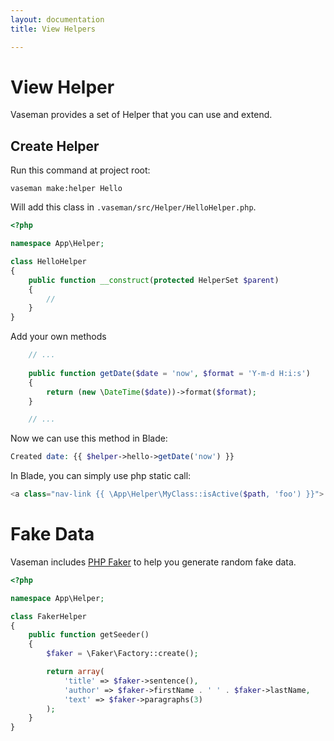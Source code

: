 ```yaml
---
layout: documentation
title: View Helpers

---
```


# View Helper

Vaseman provides a set of Helper that you can use and extend.

## Create Helper

Run this command at project root:

```shell
vaseman make:helper Hello
```

Will add this class in `.vaseman/src/Helper/HelloHelper.php`.

``` php
<?php

namespace App\Helper;

class HelloHelper
{
    public function __construct(protected HelperSet $parent) 
    {
        //
    }
}

```

Add your own methods

```php
    // ...
    
    public function getDate($date = 'now', $format = 'Y-m-d H:i:s')
    {
        return (new \DateTime($date))->format($format);
    }

    // ...
```

Now we can use this method in Blade:

```php
Created date: {{ $helper->hello->getDate('now') }}
```

In Blade, you can simply use php static call:

```php
<a class="nav-link {{ \App\Helper\MyClass::isActive($path, 'foo') }}">...</a>
```

# Fake Data

Vaseman includes [PHP Faker](https://github.com/fzaninotto/Faker) to help you generate random fake data.

``` php
<?php

namespace App\Helper;

class FakerHelper
{
	public function getSeeder()
	{
		$faker = \Faker\Factory::create();

		return array(
			'title' => $faker->sentence(),
			'author' => $faker->firstName . ' ' . $faker->lastName,
			'text' => $faker->paragraphs(3)
		);
	}
}
```
